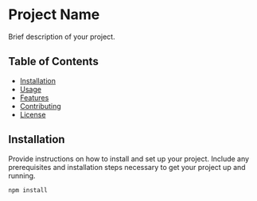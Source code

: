 # Project Name

Brief description of your project.

## Table of Contents

- [Installation](#installation)
- [Usage](#usage)
- [Features](#features)
- [Contributing](#contributing)
- [License](#license)

## Installation

Provide instructions on how to install and set up your project. Include any prerequisites and installation steps necessary to get your project up and running.

```bash
npm install
